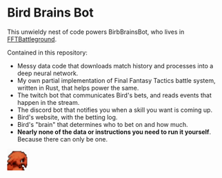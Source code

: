 # Bird Brains Bot

This unwieldy nest of code powers BirbBrainsBot, who lives in [FFTBattleground](https://www.twitch.tv/fftbattleground).  

Contained in this repository:

* Messy data code that downloads match history and processes into a deep neural network.
* My own partial implementation of Final Fantasy Tactics battle system, written in Rust, that helps power the same.
* The twitch bot that communicates Bird's bets, and reads events that happen in the stream.
* The discord bot that notifies you when a skill you want is coming up.
* Bird's website, with the betting log.
* Bird's "brain" that determines who to bet on and how much.
* __Nearly none of the data or instructions you need to run it yourself__. Because there can only be one.

![](data/icon.png)
